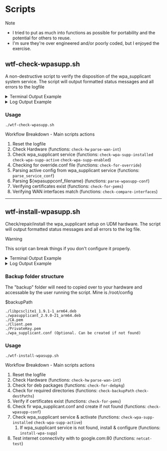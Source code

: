 # Scripts

> [!NOTE]
> - I tried to put as much into functions as possible for portability and the potential for others to reuse.
> - I'm sure they're over engineered and/or poorly coded, but I enjoyed the exercise.

## wtf-check-wpasupp.sh
A non-destructive script to verify the disposition of the wpa_supplicant system service.
The script will output formatted status messages and all errors to the logfile

<details>
<summary>Terminal Output Example</summary>
<img width="1006" alt="wtf-check" src="https://github.com/WhiskeyTang0F0xtr0t/unifi/assets/9803191/5dfb7b75-af99-4e22-9287-ba38fa4b4943">
</details>

<details>
<summary>Log Output Example</summary>

```
[2024-02-14 19:13:12] - *** Logging to: check-wpasupp.log ***
[2024-02-14 19:13:12] - *** Checking Hardware ***
[2024-02-14 19:13:12] - INFO: Hardware - UniFi Dream Machine Pro
[2024-02-14 19:13:12] - INFO: WAN Interface: eth8
[2024-02-14 19:13:12] - *** Checking wpa_supplicant service ***
[2024-02-14 19:13:12] - INFO: wpa_supplicant installed: 2:2.9.0-21
[2024-02-14 19:13:12] - INFO: wpa_supplicant is active
[2024-02-14 19:13:12] - INFO: wpa_supplicant is enabled
[2024-02-14 19:13:12] - *** Checking for override.conf file ***
[2024-02-14 19:13:12] - INFO: Found - /etc/systemd/system/wpa_supplicant.service.d/override.conf
[2024-02-14 19:13:12] - INFO: Parsed - /etc/wpa_supplicant/conf/wpa_supplicant.conf
[2024-02-14 19:13:12] - *** Parsing active config from wpa_supplicant service ***
[2024-02-14 19:13:12] - INFO: Found - /etc/wpa_supplicant/conf/wpa_supplicant.conf
[2024-02-14 19:13:12] - INFO: Parsed - Dwired
[2024-02-14 19:13:12] - INFO: Parsed - Interface: eth8
[2024-02-14 19:13:12] - *** Parsing wpa_supplicant.conf ***
[2024-02-14 19:13:12] - INFO: wpa_supplicant conf - /etc/wpa_supplicant/conf/wpa_supplicant.conf
[2024-02-14 19:13:12] - INFO: Parsed - identity
[2024-02-14 19:13:12] - INFO: Parsed - ONT MAC - 0:00:00:00:00:00
[2024-02-14 19:13:12] - INFO: Parsed - ca_cert
[2024-02-14 19:13:12] - INFO: Parsed - CA Path: /etc/wpa_supplicant/conf
[2024-02-14 19:13:12] - INFO: Parsed - CA Filename: CA.pem
[2024-02-14 19:13:12] - INFO: Parsed - client_cert
[2024-02-14 19:13:12] - INFO: Parsed - Client Path: /etc/wpa_supplicant/conf
[2024-02-14 19:13:12] - INFO: Parsed - Client Filename: Client.pem
[2024-02-14 19:13:12] - INFO: Parsed - private_key
[2024-02-14 19:13:12] - INFO: Parsed - PrivateKey Path: /etc/wpa_supplicant/conf
[2024-02-14 19:13:12] - INFO: Parsed - PrivateKey Filename: PrivateKey_PKCS1.pem
[2024-02-14 19:13:12] - *** Verifying certificates exist ***
[2024-02-14 19:13:12] - INFO: Found - CA /etc/wpa_supplicant/conf/CA.pem
[2024-02-14 19:13:12] - INFO: Found - Client /etc/wpa_supplicant/conf/Client.pem
[2024-02-14 19:13:12] - INFO: Found - PrivateKey /etc/wpa_supplicant/conf/PrivateKey.pem
[2024-02-14 19:13:12] - *** Verifying WAN interfaces match ***
[2024-02-14 19:13:12] - INFO: Detected WAN interface matches wpa_supplicant service conf
[2024-02-14 19:13:12] - *** Checks complete ***
```
</details>


### Usage
```
./wtf-check-wpasupp.sh
```
Workflow Breakdown - Main scripts actions
1. Reset the logfile
2. Check Hardware (functions: `check-hw` `parse-wan-int`)
3. Check wpa_supplicant service (functions: `check-wpa-supp-installed` `check-wpa-supp-active` `check-wpa-supp-enabled`)
4. Checking for override.conf file (functions: `check-for-override`)
5. Parsing active config from wpa_supplicant service (functions: `parse_service_conf`)
6. Parsing ${wpasuppconf_filename} (functions: `parse-wpasupp-conf`)
7. Verifying certificates exist (functions: `check-for-pems`)
8. Verifying WAN interfaces match (functions: `check-compare-interfaces`)
------


## wtf-install-wpasupp.sh
Check/repair/install the wpa_supplicant setup on UDM hardware.
The script will output formatted status messages and all errors to the log file.

> [!WARNING]
> This script can break things if you don't configure it properly.

<details>
<summary>Terminal Output Example</summary>
<img width="1006" alt="wtf-install" src="https://github.com/WhiskeyTang0F0xtr0t/unifi/assets/9803191/621fa23e-6e47-4b78-ab98-1bdae0a7532c">
</details>

<details>
<summary>Log Output Example</summary>

```
[2024-02-14 19:12:51] - *** Logging to: wtf-install-wpasupp.log ***
[2024-02-14 19:12:51] - *** Checking Hardware Version ***
[2024-02-14 19:12:51] - INFO: Hardware - UniFi Dream Machine Pro
[2024-02-14 19:12:51] - INFO: WAN Interface: eth8
[2024-02-14 19:12:51] - *** Checking for required deb packages ***
[2024-02-14 19:12:51] - INFO: Found - libpcsclite1_1.9.1-1_arm64.deb
[2024-02-14 19:12:51] - INFO: Found - wpasupplicant_2.9.0-21_arm64.deb
[2024-02-14 19:12:51] - *** Checking for required directories ***
[2024-02-14 19:12:51] - INFO: Found - backupPath /root/config
[2024-02-14 19:12:51] - INFO: Found - debPath /etc/wpa_supplicant/packages
[2024-02-14 19:12:51] - INFO: Found - certPath /etc/wpa_supplicant/conf
[2024-02-14 19:12:51] - INFO: Found - confPath /etc/wpa_supplicant/conf
[2024-02-14 19:12:51] - *** Checking for required certificates ***
[2024-02-14 19:12:51] - INFO: Found - CA /etc/wpa_supplicant/conf/CA.pem
[2024-02-14 19:12:51] - INFO: Found - Client /etc/wpa_supplicant/conf/Client.pem
[2024-02-14 19:12:51] - INFO: Found - PrivateKey /etc/wpa_supplicant/conf/PrivateKey.pem
[2024-02-14 19:12:51] - *** Checking for wpa_supplicant.conf ***
[2024-02-14 19:12:51] - INFO: Found - /etc/wpa_supplicant/conf/wpa_supplicant.conf
[2024-02-14 19:12:51] - *** Checking wpa_supplicant service ***
[2024-02-14 19:12:51] - INFO: wpa_supplicant installed: 2:2.9.0-21
[2024-02-14 19:12:51] - INFO: wpa_supplicant is active
[2024-02-14 19:12:51] - *** Testing internet connectivity ***
[2024-02-14 19:12:51] - INFO: netcat google.com:80 SUCCESSFUL
[2024-02-14 19:12:51] - *** Process complete ***
```
</details>


### Backup folder structure
The "backup" folder will need to copied over to your hardware and accessable by the user running the script. Mine is /root/config

$backupPath
```
./libpcsclite1_1.9.1-1_arm64.deb
./wpasupplicant_2.9.0-21_arm64.deb
./CA.pem
./Client.pem
./PrivateKey.pem
./wpa_supplicant.conf (Optional. Can be created if not found)
```

### Usage
```
./wtf-install-wpasupp.sh
```
Workflow Breakdown - Main scripts actions
1. Reset the logfile
2. Check Hardware (functions: `check-hw` `parse-wan-int`)
3. Check for deb packages (functions: `check-for-debpkg`)
4. Check for required directories (functions: `check-backupPath` `check-destPaths`)
5. Verify if certificates exist (functions: `check-for-pems`)
6. Check fir wpa_supplicant.conf and create if not found (functions: `check-wpasupp-conf`)
7. Check wpa_supplicant service & activate (functions: `check-wpa-supp-installed` `check-wpa-supp-active`)
   1. If wpa_supplicant service is not found, install & configure (functions: `install-wpa-supp`)
8. Test internet connectivity with to google.com:80 (functions: `netcat-test`)
